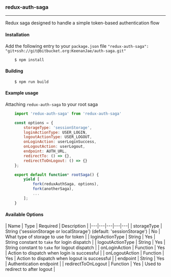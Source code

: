 ### redux-auth-saga
---

Redux saga designed to handle a simple token-based authentication flow

#### Installation

Add the following entry to your `package.json` file `"redux-auth-saga": "git+ssh://git@bitbucket.org:KeenanJae/auth-saga.git"`

        $ npm install

#### Building

        $ npm run build

#### Example usage

Attaching `redux-auth-saga` to your root saga

```js
    import 'redux-auth-saga' from 'redux-auth-saga'

    const options = {
        storageType: 'sessionStorage',
        loginActionType: USER_LOGIN,
        logoutActionType: USER_LOGOUT,
        onLoginAction: userLoginSuccess,
        onLogoutAction: userLogout,
        endpoint: AUTH_URL,
        redirectTo: () => {},
        redirectToOnLogout: () => {}
    };

    export default function* rootSaga() {
        yield [
            fork(reduxAuthSaga, options),
            fork(anotherSaga),
            ...
        ];
    }
```


#### Available Options

| Name  | Type  | Required  |  Description |
|---|---|---|---|---|
| storageType  | String ('sessionStorage or localStorage') (default: 'sessionStorage')  | No  | What type of storage to use for token |
|  loginActionType | String  | Yes  | String constant to `take` for login dispatch  |
|  logoutActionType | String  | Yes  |  String constant to `take` for logout dispatch |
|  onLoginAction | Function  | Yes  |  Action to dispatch when login is successful |
|  onLogoutAction | Function  | Yes  |  Action to dispatch when logout is successful  |
|  endpoint | String  | Yes  |  Authentication endpoint |
|  redirectToOnLogout | Function  | Yes  |  Used to redirect to after logout |
